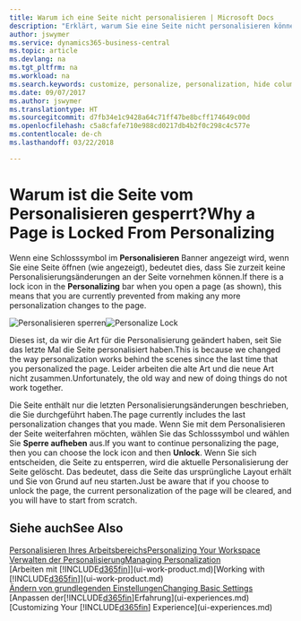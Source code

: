 ```yaml
---
title: Warum ich eine Seite nicht personalisieren | Microsoft Docs
description: "Erklärt, warum Sie eine Seite nicht personalisieren können und was Sie tun können, um sie zu entsperren, sodass Sie sie anpassen können."
author: jswymer
ms.service: dynamics365-business-central
ms.topic: article
ms.devlang: na
ms.tgt_pltfrm: na
ms.workload: na
ms.search.keywords: customize, personalize, personalization, hide columns, remove fields, move fields
ms.date: 09/07/2017
ms.author: jswymer
ms.translationtype: HT
ms.sourcegitcommit: d7fb34e1c9428a64c71ff47be8bcff174649c00d
ms.openlocfilehash: c5a8cfafe710e988cd0217db4b2f0c298c4c577e
ms.contentlocale: de-ch
ms.lasthandoff: 03/22/2018

---
```

# <a name="why-a-page-is-locked-from-personalizing"></a><span data-ttu-id="c3f8b-103">Warum ist die Seite vom Personalisieren gesperrt?</span><span class="sxs-lookup"><span data-stu-id="c3f8b-103">Why a Page is Locked From Personalizing</span></span>
<span data-ttu-id="c3f8b-104">Wenn eine Schlosssymbol im **Personalisieren** Banner angezeigt wird, wenn Sie eine Seite öffnen (wie angezeigt), bedeutet dies, dass Sie zurzeit keine Personalisierungsänderungen an der Seite vornehmen können.</span><span class="sxs-lookup"><span data-stu-id="c3f8b-104">If there is a lock icon in the **Personalizing** bar when you open a page (as shown), this means that you are currently prevented from making any more personalization changes to the page.</span></span>

<span data-ttu-id="c3f8b-105">![Personalisieren sperren](media/personalization-locked.png "Personalisieren sperren")</span><span class="sxs-lookup"><span data-stu-id="c3f8b-105">![Personalize Lock](media/personalization-locked.png "Personalize lock")</span></span>

<span data-ttu-id="c3f8b-106">Dieses ist, da wir die Art für die Personalisierung geändert haben, seit Sie das letzte Mal die Seite personalisiert haben.</span><span class="sxs-lookup"><span data-stu-id="c3f8b-106">This is because we changed the way personalization works behind the scenes since the last time that you personalized the page.</span></span> <span data-ttu-id="c3f8b-107">Leider arbeiten die alte Art und die neue Art nicht zusammen.</span><span class="sxs-lookup"><span data-stu-id="c3f8b-107">Unfortunately, the old way and new of doing things do not work together.</span></span>

<span data-ttu-id="c3f8b-108">Die Seite enthält nur die letzten Personalisierungsänderungen beschrieben, die Sie durchgeführt haben.</span><span class="sxs-lookup"><span data-stu-id="c3f8b-108">The page currently includes the last personalization changes that you made.</span></span> <span data-ttu-id="c3f8b-109">Wenn Sie mit dem Personalisieren der Seite weiterfahren möchten, wählen Sie das Schlosssymbol und wählen Sie **Sperre aufheben** aus.</span><span class="sxs-lookup"><span data-stu-id="c3f8b-109">If you want to continue personalizing the page, then you can choose the lock icon and then **Unlock**.</span></span> <span data-ttu-id="c3f8b-110">Wenn Sie sich entscheiden, die Seite zu entsperren, wird die aktuelle Personalisierung der Seite  gelöscht. Das bedeutet, dass die Seite das ursprüngliche Layout erhält und Sie von Grund auf neu starten.</span><span class="sxs-lookup"><span data-stu-id="c3f8b-110">Just be aware that if you choose to unlock the page, the current personalization of the page will be cleared, and you will have to start from scratch.</span></span>


## <a name="see-also"></a><span data-ttu-id="c3f8b-111">Siehe auch</span><span class="sxs-lookup"><span data-stu-id="c3f8b-111">See Also</span></span>
[<span data-ttu-id="c3f8b-112">Personalisieren Ihres Arbeitsbereichs</span><span class="sxs-lookup"><span data-stu-id="c3f8b-112">Personalizing Your Workspace</span></span>](ui-personalization-manage.md)  
[<span data-ttu-id="c3f8b-113">Verwalten der Personalisierung</span><span class="sxs-lookup"><span data-stu-id="c3f8b-113">Managing Personalization</span></span>](ui-personalization-manage.md)  
<span data-ttu-id="c3f8b-114">[Arbeiten mit [!INCLUDE[d365fin](includes/d365fin_md.md)]](ui-work-product.md)</span><span class="sxs-lookup"><span data-stu-id="c3f8b-114">[Working with [!INCLUDE[d365fin](includes/d365fin_md.md)]](ui-work-product.md)</span></span>  
[<span data-ttu-id="c3f8b-115">Ändern von grundlegenden Einstellungen</span><span class="sxs-lookup"><span data-stu-id="c3f8b-115">Changing Basic Settings</span></span>](ui-change-basic-settings.md)  
<span data-ttu-id="c3f8b-116">[Anpassen der[!INCLUDE[d365fin](includes/d365fin_md.md)]Erfahrung](ui-experiences.md)</span><span class="sxs-lookup"><span data-stu-id="c3f8b-116">[Customizing Your [!INCLUDE[d365fin](includes/d365fin_md.md)] Experience](ui-experiences.md)</span></span>  

